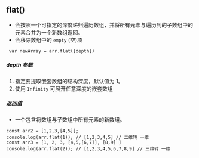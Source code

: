 ## flat() 
- 会按照一个可指定的深度递归遍历数组，并将所有元素与遍历到的子数组中的元素合并为一个新数组返回。
- 会移除数组中的 ```empty``` (空)项
```
 var newArray = arr.flat([depth])
```
##### depth 参数
1. 指定要提取嵌套数组的结构深度，默认值为 1。
2. 使用 ``` Infinity ``` 可展开任意深度的嵌套数组


##### 返回值
- 一个包含将数组与子数组中所有元素的新数组。




````
const arr2 = [1,2,3,[4,5]];
console.log(arr.flat(1)); // [1,2,3,4,5] // 二维转 一维
const arr3 = [1, 2, 3, [4,5,[6,7]], [8,9] ]
console.log(arr.flat(2)); // [1,2,3,4,5,6,7,8,9] // 三维转 一维
````
